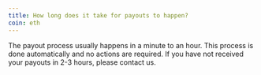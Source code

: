 ```yaml
---
title: How long does it take for payouts to happen?
coin: eth
---
```


The payout process usually happens in a minute to an hour. This process is done automatically and no actions are required. If you have not received your payouts in 2-3 hours, please contact us.
